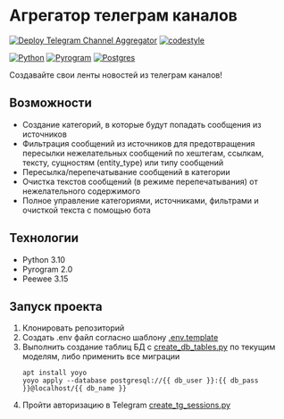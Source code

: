 # Агрегатор телеграм каналов

[![Deploy Telegram Channel Aggregator](https://github.com/Kroks4502/tg_ch_aggregator/actions/workflows/deploy_prod.yml/badge.svg)](https://github.com/Kroks4502/tg_ch_aggregator/actions/workflows/deploy_prod.yml)
[![codestyle](https://github.com/Kroks4502/tg_ch_aggregator/actions/workflows/codestyle.yml/badge.svg)](https://github.com/Kroks4502/tg_ch_aggregator/actions/workflows/codestyle.yml)

[![Python][Python-badge]][Python-url]
[![Pyrogram][Pyrogram-badge]][Pyrogram-url]
[![Postgres][Postgres-badge]][Postgres-url]

Создавайте свои ленты новостей из телеграм каналов!

## Возможности

- Создание категорий, в которые будут попадать сообщения из источников
- Фильтрация сообщений из источников для предотвращения пересылки нежелательных сообщений
  по хештегам, ссылкам, тексту, сущностям (entity_type) или типу сообщений
- Пересылка/перепечатывание сообщений в категории
- Очистка текстов сообщений (в режиме перепечатывания) от нежелательного содержимого
- Полное управление категориями, источниками, фильтрами и очисткой текста с помощью бота

## Технологии

- Python 3.10
- Pyrogram 2.0
- Peewee 3.15

## Запуск проекта

1. Клонировать репозиторий
2. Создать .env файл согласно шаблону [.env.template](.env.template)
3. Выполнить создание таблиц БД c [create_db_tables.py](create_db_tables.py) по текущим моделям, либо применить все
   миграции
    ```shell
    apt install yoyo
    yoyo apply --database postgresql://{{ db_user }}:{{ db_pass }}@localhost/{{ db_name }}
    ```
4. Пройти авторизацию в Telegram [create_tg_sessions.py](create_tg_sessions.py)

[Python-url]: https://www.python.org/
[Python-badge]: https://img.shields.io/badge/python-3670A0?style=for-the-badge&logo=python&logoColor=ffdd54

[Pyrogram-url]: https://docs.pyrogram.org/
[Pyrogram-badge]: https://img.shields.io/badge/Pyrogram-ff1709?style=for-the-badge&logo=telegram&color=bf431d

[Postgres-url]: https://www.postgresql.org/
[Postgres-badge]: https://img.shields.io/badge/postgres-%23316192.svg?style=for-the-badge&logo=postgresql&logoColor=white
